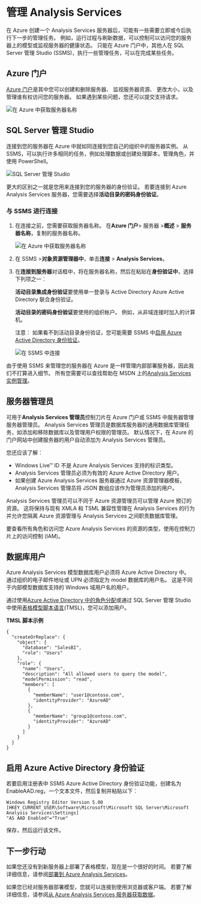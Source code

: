 <properties
   pageTitle="管理 Azure Analysis Services |Microsoft Azure"
   description="了解如何管理在 Azure Analysis Services 服务器。"
   services="analysis-services"
   documentationCenter=""
   authors="minewiskan"
   manager="erikre"
   editor=""
   tags=""/>
<tags
   ms.service="analysis-services"
   ms.devlang="NA"
   ms.topic="article"
   ms.tgt_pltfrm="NA"
   ms.workload="na"
   ms.date="10/24/2016"
   ms.author="owend"/>

# <a name="manage-analysis-services"></a>管理 Analysis Services

在 Azure 创建一个 Analysis Services 服务器后，可能有一些需要立即或今后执行下一步的管理任务。 例如，运行过程与刷新数据，可以控制可以访问您的服务器上的模型或监视服务器的健康状态。 只能在 Azure 门户中，其他人在 SQL Server 管理 Studio (SSMS)，执行一些管理任务，可以在完成某些任务。

## <a name="azure-portal"></a>Azure 门户
[Azure 门户](http://portal.azure.com/)是其中您可以创建和删除服务器、 监视服务器资源、 更改大小，以及管理谁有权访问您的服务器。  如果遇到某些问题，您还可以提交支持请求。

![在 Azure 中获取服务器名称](./media/analysis-services-manage/aas-manage-portal.png)

## <a name="sql-server-management-studio"></a>SQL Server 管理 Studio
连接到您的服务器在 Azure 中就如同连接到您自己的组织中的服务器实例。 从 SSMS，可以执行许多相同的任务，例如处理数据或创建处理脚本，管理角色，并使用 PowerShell。

![SQL Server 管理 Studio](./media/analysis-services-manage/aas-manage-ssms.png)

 更大的区别之一就是您用来连接到您的服务器的身份验证。 若要连接到 Azure Analysis Services 服务器，您需要选择**活动目录的密码身份验证**。

### <a name="to-connect-with-ssms"></a>与 SSMS 进行连接
1. 在连接之前，您需要获取服务器名称。 在**Azure 门户**> 服务器 >**概述** > **服务器名称**，复制的服务器名称。

    ![在 Azure 中获取服务器名称](./media/analysis-services-deploy/aas-deploy-get-server-name.png)

2. 在 SSMS >**对象资源管理器中**，单击**连接** > **Analysis Services**。

3. 在**连接到服务器**对话框中，将在服务器名称，然后在粘贴在**身份验证中**，选择下列项之一︰

    **活动目录集成身份验证**要使用单一登录与 Active Directory Azure Active Directory 联合身份验证。

    **活动目录的密码身份验证**要使用的组织帐户。 例如，从非域连接时加入的计算机。

    注意︰ 如果看不到活动目录身份验证，您可能需要 SSMS 中[启用 Azure Active Directory 身份验证](#enable-azure-active-directory-authentication)。

    ![在 SSMS 中连接](./media/analysis-services-manage/aas-manage-connect-ssms.png)

由于使用 SSMS 来管理您的服务器在 Azure 是一样管理内部部署服务器，因此我们不打算进入细节。 所有您需要可以查找帮助在 MSDN 上的[Analysis Services 实例管理](https://msdn.microsoft.com/library/hh230806.aspx)。

## <a name="server-administrators"></a>服务器管理员
可用于**Analysis Services 管理员**控制刀片在 Azure 门户或 SSMS 中服务器管理服务器管理员。 Analysis Services 管理员是数据库服务器的通用数据库管理任务，如添加和移除数据库以及管理用户权限的管理员。 默认情况下，在 Azure 的门户网站中创建服务器的用户自动添加为 Analysis Services 管理员。

您还应该了解︰

-   Windows Live™ ID 不是 Azure Analysis Services 支持的标识类型。  
-   Analysis Services 管理员必须为有效的 Azure Active Directory 用户。
-   如果创建 Azure Analysis Services 服务器通过 Azure 资源管理器模板，Analysis Services 管理员将 JSON 数组应该作为管理员添加的用户。

Analysis Services 管理员可以不同于 Azure 资源管理员可以管理 Azure 预订的资源。 这将保持与现有 XMLA 和 TSML 兼容性管理在 Analysis Services 的行为并允许您隔离 Azure 资源管理与 Analysis Services 之间职责数据库管理。

要查看所有角色和访问您 Azure Analysis Services 的资源的类型，使用在控制刀片上的访问控制 (IAM)。

## <a name="database-users"></a>数据库用户
Azure Analysis Services 模型数据库用户必须将 Azure Active Directory 中。 通过组织的电子邮件地址或 UPN 必须指定为 model 数据库的用户名。 这是不同于内部模型数据库支持的 Windows 域用户名的用户。

通过使用[Azure Active Directory 中的角色分配](../active-directory/role-based-access-control-configure.md)或通过 SQL Server 管理 Studio 中使用[表格模型脚本语言](https://msdn.microsoft.com/library/mt614797.aspx)(TMSL)，您可以添加用户。

**TMSL 脚本示例**

```
{
  "createOrReplace": {
    "object": {
      "database": "SalesBI",
      "role": "Users"
    },
    "role": {
      "name": "Users",
      "description": "All allowed users to query the model",
      "modelPermission": "read",
      "members": [
        {
          "memberName": "user1@contoso.com",
          "identityProvider": "AzureAD"
        },
        {
          "memberName": "group1@contoso.com",
          "identityProvider": "AzureAD"
        }
      ]
    }
  }
}
```

## <a name="enable-azure-active-directory-authentication"></a>启用 Azure Active Directory 身份验证
若要启用注册表中 SSMS Azure Active Directory 身份验证功能，创建名为 EnableAAD.reg，一个文本文件，然后复制并粘贴以下︰


```
Windows Registry Editor Version 5.00
[HKEY_CURRENT_USER\Software\Microsoft\Microsoft SQL Server\Microsoft Analysis Services\Settings]
"AS AAD Enabled"="True"
```

保存，然后运行该文件。



## <a name="next-steps"></a>下一步行动
如果您还没有到新服务器上部署了表格模型，现在是一个很好的时间。 若要了解详细信息，请参阅[部署到 Azure Analysis Services](analysis-services-deploy.md)。

如果您已经对服务器部署模型，您就可以连接到使用浏览器或客户端。 若要了解详细信息，请参阅[从 Azure Analysis Services 服务器获取数据](analysis-services-connect.md)。
